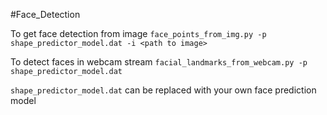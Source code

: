 #Face_Detection

To get face detection from image
`face_points_from_img.py -p shape_predictor_model.dat -i <path to image>`

To detect faces in webcam stream
`facial_landmarks_from_webcam.py -p shape_predictor_model.dat`

`shape_predictor_model.dat` can be replaced with your own face prediction model
